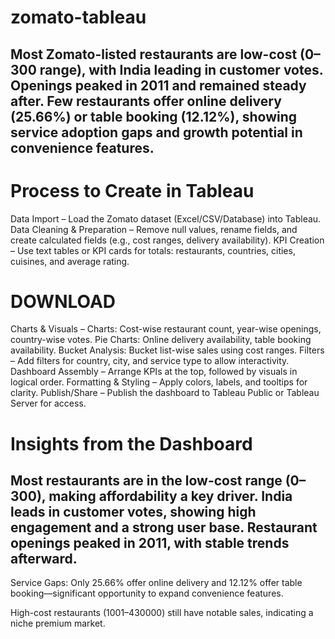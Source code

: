 # zomato-tableau
Most Zomato-listed restaurants are low-cost (0–300 range), with India leading in customer votes. Openings peaked in 2011 and remained steady after. Few restaurants offer online delivery (25.66%) or table booking (12.12%), showing service adoption gaps and growth potential in convenience features.
-------------------------------------------------------------------------------------------------------------------------------------------
# Process to Create in Tableau
Data Import – Load the Zomato dataset (Excel/CSV/Database) into Tableau.
Data Cleaning & Preparation – Remove null values, rename fields, and create calculated fields (e.g., cost ranges, delivery availability).
KPI Creation – Use text tables or KPI cards for totals: restaurants, countries, cities, cuisines, and average rating.
# DOWNLOAD 

Charts & Visuals –
Charts: Cost-wise restaurant count, year-wise openings, country-wise votes.
Pie Charts: Online delivery availability, table booking availability.
Bucket Analysis: Bucket list-wise sales using cost ranges.
Filters – Add filters for country, city, and service type to allow interactivity.
Dashboard Assembly – Arrange KPIs at the top, followed by visuals in logical order.
Formatting & Styling – Apply colors, labels, and tooltips for clarity.
Publish/Share – Publish the dashboard to Tableau Public or Tableau Server for access.

# Insights from the Dashboard
Most restaurants are in the low-cost range (0–300), making affordability a key driver.
India leads in customer votes, showing high engagement and a strong user base.
Restaurant openings peaked in 2011, with stable trends afterward.
---------------------------------------------------------------------------------------------------------------------------------------------
Service Gaps: Only 25.66% offer online delivery and 12.12% offer table booking—significant opportunity to expand convenience features.

High-cost restaurants (1001–430000) still have notable sales, indicating a niche premium market.

